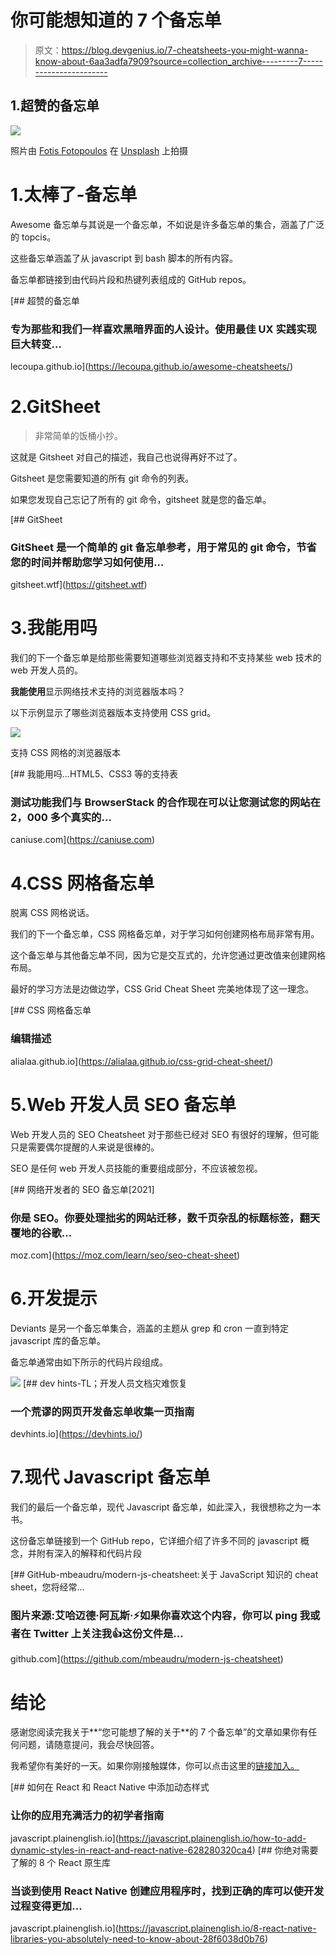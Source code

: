 # 你可能想知道的 7 个备忘单

> 原文：<https://blog.devgenius.io/7-cheatsheets-you-might-wanna-know-about-6aa3adfa7909?source=collection_archive---------7----------------------->

## 1.超赞的备忘单

![](img/6b20de40c741e71a361d78aeff19f3ca.png)

照片由 [Fotis Fotopoulos](https://unsplash.com/@ffstop?utm_source=medium&utm_medium=referral) 在 [Unsplash](https://unsplash.com?utm_source=medium&utm_medium=referral) 上拍摄

# 1.太棒了-备忘单

Awesome 备忘单与其说是一个备忘单，不如说是许多备忘单的集合，涵盖了广泛的 topcis。

这些备忘单涵盖了从 javascript 到 bash 脚本的所有内容。

备忘单都链接到由代码片段和热键列表组成的 GitHub repos。

[](https://lecoupa.github.io/awesome-cheatsheets/) [## 超赞的备忘单

### 专为那些和我们一样喜欢黑暗界面的人设计。使用最佳 UX 实践实现巨大转变…

lecoupa.github.io](https://lecoupa.github.io/awesome-cheatsheets/) 

# 2.GitSheet

> 非常简单的饭桶小抄。

这就是 Gitsheet 对自己的描述，我自己也说得再好不过了。

Gitsheet 是您需要知道的所有 git 命令的列表。

如果您发现自己忘记了所有的 git 命令，gitsheet 就是您的备忘单。

[](https://gitsheet.wtf) [## GitSheet

### GitSheet 是一个简单的 git 备忘单参考，用于常见的 git 命令，节省您的时间并帮助您学习如何使用…

gitsheet.wtf](https://gitsheet.wtf) 

# 3.我能用吗

我们的下一个备忘单是给那些需要知道哪些浏览器支持和不支持某些 web 技术的 web 开发人员的。

**我能使用**显示网络技术支持的浏览器版本吗？

以下示例显示了哪些浏览器版本支持使用 CSS grid。

![](img/4caf95fcee4b29dcfa4fbd636c3fa481.png)

支持 CSS 网格的浏览器版本

 [## 我能用吗...HTML5、CSS3 等的支持表

### 测试功能我们与 BrowserStack 的合作现在可以让您测试您的网站在 2，000 多个真实的…

caniuse.com](https://caniuse.com) 

# 4.CSS 网格备忘单

脱离 CSS 网格说话。

我们的下一个备忘单，CSS 网格备忘单，对于学习如何创建网格布局非常有用。

这个备忘单与其他备忘单不同，因为它是交互式的，允许您通过更改值来创建网格布局。

最好的学习方法是边做边学，CSS Grid Cheat Sheet 完美地体现了这一理念。

 [## CSS 网格备忘单

### 编辑描述

alialaa.github.io](https://alialaa.github.io/css-grid-cheat-sheet/) 

# 5.Web 开发人员 SEO 备忘单

Web 开发人员的 SEO Cheatsheet 对于那些已经对 SEO 有很好的理解，但可能只是需要偶尔提醒的人来说是很棒的。

SEO 是任何 web 开发人员技能的重要组成部分，不应该被忽视。

[](https://moz.com/learn/seo/seo-cheat-sheet) [## 网络开发者的 SEO 备忘单[2021]

### 你是 SEO。你要处理拙劣的网站迁移，数千页杂乱的标题标签，翻天覆地的谷歌…

moz.com](https://moz.com/learn/seo/seo-cheat-sheet) 

# 6.开发提示

Deviants 是另一个备忘单集合，涵盖的主题从 grep 和 cron 一直到特定 javascript 库的备忘单。

备忘单通常由如下所示的代码片段组成。

![](img/f68ec89115a0ad7e8a89397e5ad10a00.png)[](https://devhints.io/) [## dev hints-TL；开发人员文档灾难恢复

### 一个荒谬的网页开发备忘单收集一页指南

devhints.io](https://devhints.io/) 

# 7.现代 Javascript 备忘单

我们的最后一个备忘单，现代 Javascript 备忘单，如此深入，我很想称之为一本书。

这份备忘单链接到一个 GitHub repo，它详细介绍了许多不同的 javascript 概念，并附有深入的解释和代码片段

[](https://github.com/mbeaudru/modern-js-cheatsheet) [## GitHub-mbeaudru/modern-js-cheatsheet:关于 JavaScript 知识的 cheat sheet，您将经常…

### 图片来源:艾哈迈德·阿瓦斯·⚡️如果你喜欢这个内容，你可以 ping 我或者在 Twitter 上关注我👍这份文件是…

github.com](https://github.com/mbeaudru/modern-js-cheatsheet) 

# 结论

感谢您阅读完我关于**“您可能想了解的关于**的 7 个备忘单”的文章如果你有任何问题，请随意提问，我会尽快回答。

我希望你有美好的一天。如果你刚接触媒体，你可以点击这里的[链接加入。](https://bookeraziz.medium.com/membership)

[](https://javascript.plainenglish.io/how-to-add-dynamic-styles-in-react-and-react-native-628280320ca4) [## 如何在 React 和 React Native 中添加动态样式

### 让你的应用充满活力的初学者指南

javascript.plainenglish.io](https://javascript.plainenglish.io/how-to-add-dynamic-styles-in-react-and-react-native-628280320ca4) [](https://javascript.plainenglish.io/8-react-native-libraries-you-absolutely-need-to-know-about-28f6038d0b76) [## 你绝对需要了解的 8 个 React 原生库

### 当谈到使用 React Native 创建应用程序时，找到正确的库可以使开发过程变得更加…

javascript.plainenglish.io](https://javascript.plainenglish.io/8-react-native-libraries-you-absolutely-need-to-know-about-28f6038d0b76)